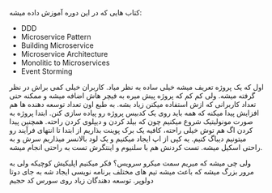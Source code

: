 کتاب هایی که در این دوره آموزش داده میشه:
- DDD
- Microservice Pattern
- Building Microservice 
- Microservice Architecture 
- Monolitic to Microservices
- Event Storming

اول که یک پروژه تعریف میشه خیلی ساده به نظر میاد. کاربران خیلی کمی براش در نظر گرفته میشه. ولی کم کم که پروژه پیش میره به فیچر هاش اضافه میشه و ممکنه حتی تعداد کاربرانی که ازش استفاده میکنن زیاد بشه. به طبع اون تعداد توسعه دهنده ها هم افزایش پیدا میکنه که همه باید روی یک کدبیس پروژه رو پیاده سازی کنن. 
ابتدا پروژه به صورت مونولیتیک شروع میکنیم چون که بیلد کردن و دیپلوی کردن راحته. همچنین پیدا کردن اگ هم توش خیلی راحته، کافیه یک برک پوینت بذاریم از ابتدا تا انتهای فرآیند رو میتونیم دیباگ کنیم. یه کپی از اپ ایجاد میکنیم و یک لود بالانسر میذاریم سرش و به راحتی اسکیل میشه. تست کردنش هم با سلنیوم و اینتگرش تست به راحتی انجام میشه. 

ولی چی میشه که میریم سمت میکرو سرویس؟
فکر میکنیم اپلیکیش کوچیکه ولی به مرور بزرگ میشه که باعث میشه تیم های مختلف برنامه نویسی ایجاد شه به جای دوتا دولوپر.
توسعه دهندگان زیاد روی سورس کد حجیم

